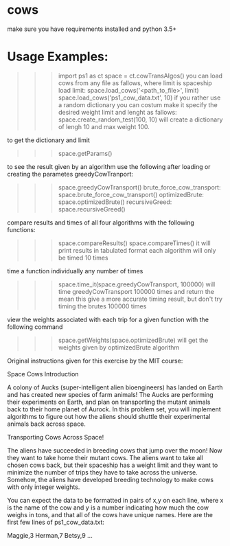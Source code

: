 # cows
make sure you have requirements installed and python 3.5+
# Usage Examples:

>>> import ps1 as ct
>>> space = ct.cowTransAlgos()
you can load cows from any file as fallows, where limit is spaceship load limit:
space.load_cows('<path_to_file>', limit)
>>> space.load_cows('ps1_cow_data.txt', 10)
if you rather use a random dictionary you can costum make it
specify the desired weight limit and lenght as fallows:
>>> space.create_random_test(100, 10)
will create a dictionary of lengh 10 and max weight 100.

to get the dictionary and limit
>>> space.getParams()

to see the result given by an algorithm use the following after loading or creating the parametes
greedyCowTranport:
>>> space.greedyCowTransport()
brute_force_cow_transport:
>>> space.brute_force_cow_transport()
optimizedBrute:
>>> space.optimizedBrute()
recursiveGreed:
>>> space.recursiveGreed()

compare results and times of all four algorithms with the following functions:
>>> space.compareResults()
>>> space.compareTimes()
it will print results in tabulated format
each algorithm will only be timed 10 times



time a function individually any number of times
>>> space.time_it(space.greedyCowTransport, 100000)
will time greedyCowTransport 100000 times and return the mean
this give a more accurate timing result,
but don't try timing the brutes 100000 times

view the weights associated with each trip for a given function with the 
following command
>>> space.getWeights(space.optimizedBrute)
will get the weights given by optimizedBrute algorithm


Original instructions given for this exercise
by the MIT course:


Space Cows Introduction

A colony of Aucks (super-intelligent alien bioengineers) has landed on Earth and has created new species of farm animals! 
The Aucks are performing their experiments on Earth, and plan on transporting the mutant animals back to their home planet of Aurock.
In this problem set, you will implement algorithms to figure out how the aliens should shuttle their experimental animals back across space.

Transporting Cows Across Space!

The aliens have succeeded in breeding cows that jump over the moon! Now they want to take home their mutant cows. 
The aliens want to take all chosen cows back, but their spaceship has a weight limit and they want to minimize the number of trips they have to take across the universe.
Somehow, the aliens have developed breeding technology to make cows with only integer weights.

You can expect the data to be formatted in pairs of x,y on each line, where x is the name of the cow and y is a number indicating how much the cow weighs in tons,
and that all of the cows have unique names. Here are the first few lines of ps1_cow_data.txt:

Maggie,3
Herman,7
Betsy,9
...

